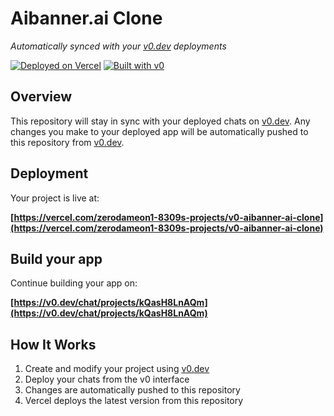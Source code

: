 # Aibanner.ai Clone

*Automatically synced with your [v0.dev](https://v0.dev) deployments*

[![Deployed on Vercel](https://img.shields.io/badge/Deployed%20on-Vercel-black?style=for-the-badge&logo=vercel)](https://vercel.com/zerodameon1-8309s-projects/v0-aibanner-ai-clone)
[![Built with v0](https://img.shields.io/badge/Built%20with-v0.dev-black?style=for-the-badge)](https://v0.dev/chat/projects/kQasH8LnAQm)

## Overview

This repository will stay in sync with your deployed chats on [v0.dev](https://v0.dev).
Any changes you make to your deployed app will be automatically pushed to this repository from [v0.dev](https://v0.dev).

## Deployment

Your project is live at:

**[https://vercel.com/zerodameon1-8309s-projects/v0-aibanner-ai-clone](https://vercel.com/zerodameon1-8309s-projects/v0-aibanner-ai-clone)**

## Build your app

Continue building your app on:

**[https://v0.dev/chat/projects/kQasH8LnAQm](https://v0.dev/chat/projects/kQasH8LnAQm)**

## How It Works

1. Create and modify your project using [v0.dev](https://v0.dev)
2. Deploy your chats from the v0 interface
3. Changes are automatically pushed to this repository
4. Vercel deploys the latest version from this repository